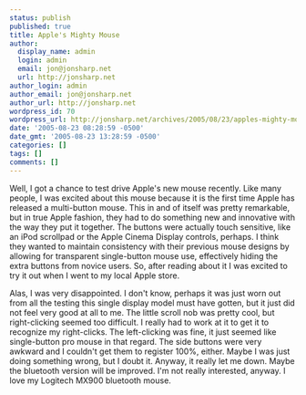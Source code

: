 ```yaml
---
status: publish
published: true
title: Apple's Mighty Mouse
author:
  display_name: admin
  login: admin
  email: jon@jonsharp.net
  url: http://jonsharp.net
author_login: admin
author_email: jon@jonsharp.net
author_url: http://jonsharp.net
wordpress_id: 70
wordpress_url: http://jonsharp.net/archives/2005/08/23/apples-mighty-mouse/
date: '2005-08-23 08:28:59 -0500'
date_gmt: '2005-08-23 13:28:59 -0500'
categories: []
tags: []
comments: []
---
```

<p>Well, I got a chance to test drive Apple's new mouse recently.  Like many people, I was excited about this mouse because it is the first time Apple has released a multi-button mouse.  This in and of itself was pretty remarkable, but in true Apple fashion, they had to do something new and innovative with the way they put it together.  The buttons were actually touch sensitive, like an iPod scrollpad or the Apple Cinema Display controls, perhaps.  I think they wanted to maintain consistency with their previous mouse designs by allowing for transparent single-button mouse use, effectively hiding the extra buttons from novice users.  So, after reading about it I was excited to try it out when I went to my local Apple store.</p>
<p>Alas, I was very disappointed.  I don't know, perhaps it was just worn out from all the testing this single display model must have gotten, but it just did not feel very good at all to me.  The little scroll nob was pretty cool, but right-clicking seemed too difficult.  I really had to work at it to get it to recognize my right-clicks.  The left-clicking was fine, it just seemed like single-button pro mouse in that regard.  The side buttons were very awkward and I couldn't get them to register 100%, either.  Maybe I was just doing something wrong, but I doubt it.  Anyway, it really let me down.  Maybe the bluetooth version will be improved.  I'm not really interested, anyway.  I love my Logitech MX900 bluetooth mouse.</p>
